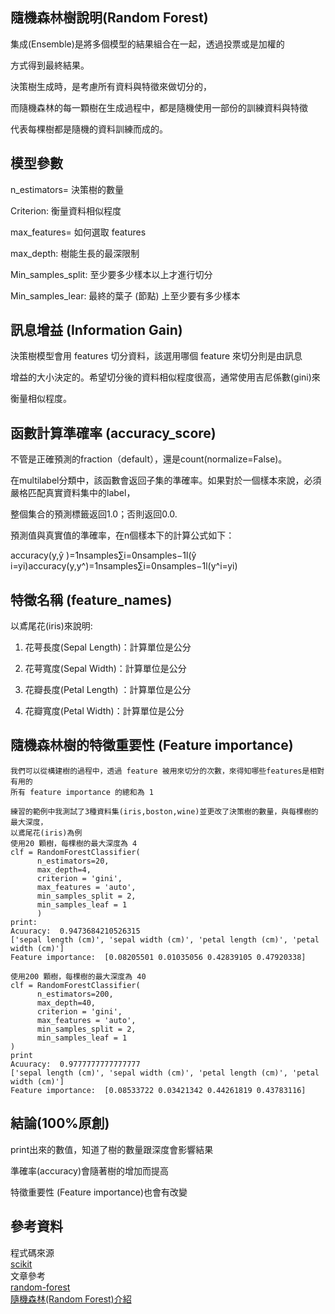 ## 隨機森林樹說明(Random Forest)
集成(Ensemble)是將多個模型的結果組合在一起，透過投票或是加權的

方式得到最終結果。

決策樹生成時，是考慮所有資料與特徵來做切分的，

而隨機森林的每一顆樹在生成過程中，都是隨機使用一部份的訓練資料與特徵

代表每棵樹都是隨機的資料訓練而成的。

## 模型參數
n_estimators= 決策樹的數量

Criterion: 衡量資料相似程度

max_features= 如何選取 features

max_depth: 樹能生長的最深限制

Min_samples_split: 至少要多少樣本以上才進行切分

Min_samples_lear: 最終的葉子 (節點) 上至少要有多少樣本

## 訊息增益 (Information Gain)
決策樹模型會用 features 切分資料，該選用哪個 feature 來切分則是由訊息

增益的大小決定的。希望切分後的資料相似程度很高，通常使用吉尼係數(gini)來

衡量相似程度。

## 函數計算準確率 (accuracy_score)
不管是正確預測的fraction（default），還是count(normalize=False)。

在multilabel分類中，該函數會返回子集的準確率。如果對於一個樣本來說，必須嚴格匹配真實資料集中的label，

整個集合的預測標籤返回1.0；否則返回0.0.

預測值與真實值的準確率，在n個樣本下的計算公式如下：

accuracy(y,ŷ )=1nsamples∑i=0nsamples−1l(ŷ i=yi)accuracy(y,y^)=1nsamples∑i=0nsamples−1l(y^i=yi)
	
## 特徵名稱 (feature_names)
以鳶尾花(iris)來說明:

1. 花萼長度(Sepal Length)：計算單位是公分

2. 花萼寬度(Sepal Width)：計算單位是公分

3. 花瓣長度(Petal Length) ：計算單位是公分

4. 花瓣寬度(Petal Width)：計算單位是公分

## 隨機森林樹的特徵重要性 (Feature importance)
	我們可以從構建樹的過程中，透過 feature 被用來切分的次數，來得知哪些features是相對有用的
	所有 feature importance 的總和為 1

	練習的範例中我測試了3種資料集(iris,boston,wine)並更改了決策樹的數量，與每棵樹的最大深度，
	以鳶尾花(iris)為例
	使用20 顆樹，每棵樹的最大深度為 4
	clf = RandomForestClassifier(
	      n_estimators=20, 
	      max_depth=4,
	      criterion = 'gini',
	      max_features = 'auto',
	      min_samples_split = 2,
	      min_samples_leaf = 1
	      )
	print:
	Acuuracy:  0.9473684210526315
	['sepal length (cm)', 'sepal width (cm)', 'petal length (cm)', 'petal width (cm)']
	Feature importance:  [0.08205501 0.01035056 0.42839105 0.47920338]

	使用200 顆樹，每棵樹的最大深度為 40
	clf = RandomForestClassifier(
	      n_estimators=200, 
	      max_depth=40,
	      criterion = 'gini',
	      max_features = 'auto',
	      min_samples_split = 2,
	      min_samples_leaf = 1
	)  
	print
	Acuuracy:  0.9777777777777777
	['sepal length (cm)', 'sepal width (cm)', 'petal length (cm)', 'petal width (cm)']
	Feature importance:  [0.08533722 0.03421342 0.44261819 0.43783116]
	
## 結論(100%原創)
print出來的數值，知道了樹的數量跟深度會影響結果

準確率(accuracy)會隨著樹的增加而提高

特徵重要性 (Feature importance)也會有改變


## 參考資料
程式碼來源 \
[scikit](https://scikit-learn.org/dev/modules/ensemble.html)\
文章參考 \
[random-forest](https://medium.com/@Synced/how-random-forest-algorithm-works-in-machine-learning-3c0fe15b6674)\
[隨機森林(Random Forest)介紹](https://medium.com/jameslearningnote/%E8%B3%87%E6%96%99%E5%88%86%E6%9E%90-%E6%A9%9F%E5%99%A8%E5%AD%B8%E7%BF%92-%E7%AC%AC3-5%E8%AC%9B-%E6%B1%BA%E7%AD%96%E6%A8%B9-decision-tree-%E4%BB%A5%E5%8F%8A%E9%9A%A8%E6%A9%9F%E6%A3%AE%E6%9E%97-random-forest-%E4%BB%8B%E7%B4%B9-7079b0ddfbda)





